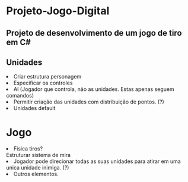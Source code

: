 # Projeto-Jogo-Digital

## Projeto de desenvolvimento de um jogo de tiro em C#

## Unidades

<li>Criar estrutura personagem</li>
<li>Especificar os controles</li>
<li>AI (Jogador que controla, não as unidades. Estas apenas seguem comandos)</li>
<li>Permitir criação das unidades com distribuição de pontos. (?)</li>
<li>Unidades default</li>


# Jogo
<li>Fisica tiros?</li>
Estruturar sistema de mira</li>
<li>Jogador pode direcionar todas as suas unidades para atirar em uma unica unidade inimiga. (?)</li>
<li>Outros elementos.</li>
